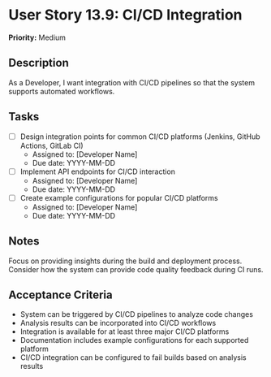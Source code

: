 # User Story 13.9: CI/CD Integration

**Priority:** Medium

## Description
As a Developer, I want integration with CI/CD pipelines so that the system supports automated workflows.

## Tasks
- [ ] Design integration points for common CI/CD platforms (Jenkins, GitHub Actions, GitLab CI)
  - Assigned to: [Developer Name]
  - Due date: YYYY-MM-DD
- [ ] Implement API endpoints for CI/CD interaction
  - Assigned to: [Developer Name]
  - Due date: YYYY-MM-DD
- [ ] Create example configurations for popular CI/CD platforms
  - Assigned to: [Developer Name]
  - Due date: YYYY-MM-DD

## Notes
Focus on providing insights during the build and deployment process. Consider how the system can provide code quality feedback during CI runs.

## Acceptance Criteria
- System can be triggered by CI/CD pipelines to analyze code changes
- Analysis results can be incorporated into CI/CD workflows
- Integration is available for at least three major CI/CD platforms
- Documentation includes example configurations for each supported platform
- CI/CD integration can be configured to fail builds based on analysis results